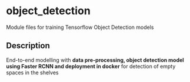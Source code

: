 # object_detection
Module files for training Tensorflow Object Detection models</br>

## Description
End-to-end modelling with **data pre-processing, object detection model using Faster RCNN and deployment in docker** for detection of empty spaces in the shelves

